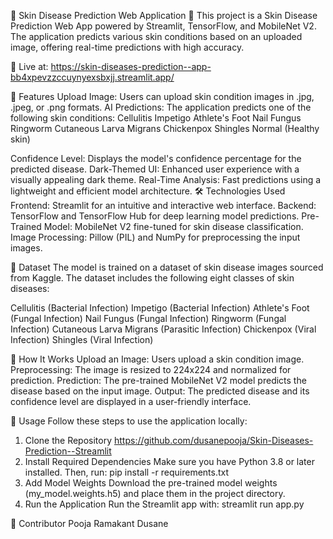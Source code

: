 🌌 Skin Disease Prediction Web Application 🌌
This project is a Skin Disease Prediction Web App powered by Streamlit, TensorFlow, and MobileNet V2. The application predicts various skin conditions based on an uploaded image, offering real-time predictions with high accuracy.

🔗 Live at: https://skin-diseases-prediction--app-bb4xpevzzccuynyexsbxjj.streamlit.app/

🎯 Features
Upload Image: Users can upload skin condition images in .jpg, .jpeg, or .png formats.
AI Predictions: The application predicts one of the following skin conditions:
Cellulitis
Impetigo
Athlete's Foot
Nail Fungus
Ringworm
Cutaneous Larva Migrans
Chickenpox
Shingles
Normal (Healthy skin)

Confidence Level: Displays the model's confidence percentage for the predicted disease.
Dark-Themed UI: Enhanced user experience with a visually appealing dark theme.
Real-Time Analysis: Fast predictions using a lightweight and efficient model architecture.
🛠️ Technologies Used
Frontend: Streamlit for an intuitive and interactive web interface.
Backend: TensorFlow and TensorFlow Hub for deep learning model predictions.
Pre-Trained Model: MobileNet V2 fine-tuned for skin disease classification.
Image Processing: Pillow (PIL) and NumPy for preprocessing the input images.

📜 Dataset
The model is trained on a dataset of skin disease images sourced from Kaggle. The dataset includes the following eight classes of skin diseases:

Cellulitis (Bacterial Infection)
Impetigo (Bacterial Infection)
Athlete's Foot (Fungal Infection)
Nail Fungus (Fungal Infection)
Ringworm (Fungal Infection)
Cutaneous Larva Migrans (Parasitic Infection)
Chickenpox (Viral Infection)
Shingles (Viral Infection)

🧠 How It Works
Upload an Image: Users upload a skin condition image.
Preprocessing: The image is resized to 224x224 and normalized for prediction.
Prediction: The pre-trained MobileNet V2 model predicts the disease based on the input image.
Output: The predicted disease and its confidence level are displayed in a user-friendly interface.

🚀 Usage
Follow these steps to use the application locally:

1. Clone the Repository
https://github.com/dusanepooja/Skin-Diseases-Prediction--Streamlit 
2. Install Required Dependencies
Make sure you have Python 3.8 or later installed. Then, run:
pip install -r requirements.txt  
3. Add Model Weights
Download the pre-trained model weights (my_model.weights.h5) and place them in the project directory.
4. Run the Application
Run the Streamlit app with:
streamlit run app.py  

🎯 Contributor
Pooja Ramakant Dusane
